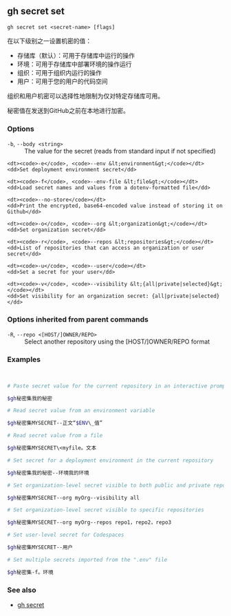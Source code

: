 

## gh secret set

```
gh secret set <secret-name> [flags]
```

在以下级别之一设置机密的值：

-   存储库（默认）：可用于存储库中运行的操作
-   环境：可用于存储库中部署环境的操作运行
-   组织：可用于组织内运行的操作
-   用户：可用于您的用户的代码空间

组织和用户机密可以选择性地限制为仅对特定存储库可用。

秘密值在发送到GitHub之前在本地进行加密。

### Options

<dl class="flags">
	<dt><code>-b</code>, <code>--body &lt;string&gt;</code></dt>
	<dd>The value for the secret (reads from standard input if not specified)</dd>

```
<dt><code>-e</code>, <code>--env &lt;environment&gt;</code></dt>
<dd>Set deployment environment secret</dd>

<dt><code>-f</code>, <code>--env-file &lt;file&gt;</code></dt>
<dd>Load secret names and values from a dotenv-formatted file</dd>

<dt><code>--no-store</code></dt>
<dd>Print the encrypted, base64-encoded value instead of storing it on Github</dd>

<dt><code>-o</code>, <code>--org &lt;organization&gt;</code></dt>
<dd>Set organization secret</dd>

<dt><code>-r</code>, <code>--repos &lt;repositories&gt;</code></dt>
<dd>List of repositories that can access an organization or user secret</dd>

<dt><code>-u</code>, <code>--user</code></dt>
<dd>Set a secret for your user</dd>

<dt><code>-v</code>, <code>--visibility &lt;{all|private|selected}&gt;</code></dt>
<dd>Set visibility for an organization secret: {all|private|selected}</dd>
```

</dl>

### Options inherited from parent commands

<dl class="flags">
	<dt><code>-R</code>, <code>--repo &lt;[HOST/]OWNER/REPO&gt;</code></dt>
	<dd>Select another repository using the [HOST/]OWNER/REPO format</dd>
</dl>

### Examples

```bash


# Paste secret value for the current repository in an interactive prompt

$gh秘密集我的秘密

# Read secret value from an environment variable

$gh秘密集MYSECRET--正文“$ENV\_值”

# Read secret value from a file

$gh秘密集MYSECRET\<myfile。文本

# Set secret for a deployment environment in the current repository

$gh秘密集我的秘密--环境我的环境

# Set organization-level secret visible to both public and private repositories

$gh秘密集MYSECRET--org myOrg--visibility all

# Set organization-level secret visible to specific repositories

$gh秘密集MYSECRET--org myOrg--repos repo1，repo2，repo3

# Set user-level secret for Codespaces

$gh秘密集MYSECRET--用户

# Set multiple secrets imported from the ".env" file

$gh秘密集-f。环境
```


### See also

-   [gh secret](./gh_secret)
